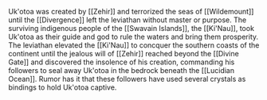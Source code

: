 Uk'otoa was created by [[Zehir]] and terrorized the seas of [[Wildemount]] until the [[Divergence]] left the leviathan without master or purpose. The surviving indigenous people of the [[Swavain Islands]], the [[Ki'Nau]], took Uk'otoa as their guide and god to rule the waters and bring them prosperity. The leviathan elevated the [[Ki'Nau]] to concquer the southern coasts of the continent until the jealous will of [[Zehir]] reached beyond the [[Divine Gate]] and discovered the insolence of his creation, commanding his followers to seal away Uk'otoa in the bedrock beneath the [[Lucidian Ocean]]. Rumor has it that these followers have used several crystals as bindings to hold Uk'otoa captive.